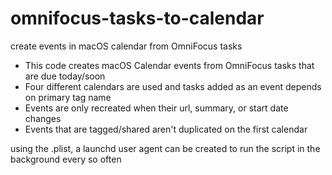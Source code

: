 # omnifocus-tasks-to-calendar
create events in macOS calendar from OmniFocus tasks

- This code creates macOS Calendar events from OmniFocus tasks that are due today/soon
- Four different calendars are used and tasks added as an event depends on primary tag name
- Events are only recreated when their url, summary, or start date changes
- Events that are tagged/shared aren't duplicated on the first calendar

using the .plist, a launchd user agent can be created to run the script in the background every so often
